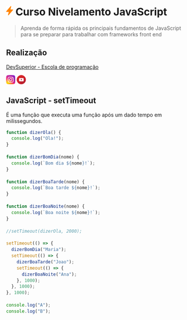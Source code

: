 # ![DevSuperior logo](https://raw.githubusercontent.com/devsuperior/bds-assets/main/ds/devsuperior-logo-small.png) Curso Nivelamento JavaScript
>  Aprenda de forma rápida os principais fundamentos de JavaScript para se preparar para trabalhar com frameworks front end

## Realização
[DevSuperior - Escola de programação](https://devsuperior.com.br)

[![DevSuperior no Instagram](https://raw.githubusercontent.com/devsuperior/bds-assets/main/ds/ig-icon.png)](https://instagram.com/devsuperior.ig)
[![DevSuperior no Youtube](https://raw.githubusercontent.com/devsuperior/bds-assets/main/ds/yt-icon.png)](https://youtube.com/devsuperior)

## JavaScript - setTimeout

É uma função que executa uma função após um dado tempo em milissegundos.

```javascript
function dizerOla() {
  console.log("Ola!");
}

function dizerBomDia(nome) {
  console.log(`Bom dia ${nome}!`);
}

function dizerBoaTarde(nome) {
  console.log(`Boa tarde ${nome}!`);
}

function dizerBoaNoite(nome) {
  console.log(`Boa noite ${nome}!`);
}

//setTimeout(dizerOla, 2000);

setTimeout(() => {
  dizerBomDia("Maria");
  setTimeout(() => {
    dizerBoaTarde("Joao");
    setTimeout(() => {
      dizerBoaNoite("Ana");
    }, 1000);
  }, 1000);
}, 1000);

console.log("A");
console.log("B");
```
